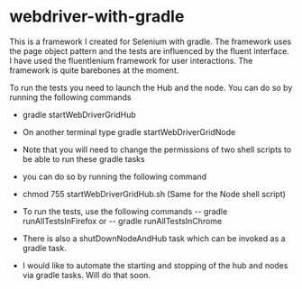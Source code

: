 webdriver-with-gradle
=====================

This is a framework I created for Selenium with gradle. The framework uses the page object pattern and the tests are influenced by the fluent interface. I have used the fluentlenium framework for user interactions. The framework is quite barebones at the moment.

To run the tests you need to launch the Hub and the node. You can do so by running the following commands

- gradle startWebDriverGridHub

- On another terminal type gradle startWebDriverGridNode

- Note that you will need to change the permissions of two shell scripts to be able to run these gradle tasks

- you can do so by running the following command

- chmod 755 startWebDriverGridHub.sh (Same for the Node shell script)

- To run the tests, use the following commands
-- gradle runAllTestsInFirefox
or
-- gradle runAllTestsInChrome

- There is also a shutDownNodeAndHub task which can be invoked as a gradle task.

- I would like to automate the starting and stopping of the hub and nodes via gradle tasks. Will do that soon.

